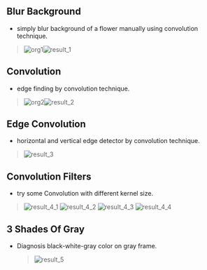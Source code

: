 ## Blur Background
- simply blur background of a flower manually using convolution technique.
>![org1](flower_input.jpg)![result_1](blur-result.jpg)

## Convolution
- edge finding by convolution technique.
> ![org2](lion.png)![result_2](lion-result.jpg)

## Edge Convolution
- horizontal and vertical edge detector by convolution technique.

> ![result_3](edge-con-result.jpg)

## Convolution Filters
- try some Convolution with different kernel size.
> ![result_4_1](result-1.jpg)
> ![result_4_2](result-2.jpg)
> ![result_4_3](result-3.jpg)
> ![result_4_4](result-4.jpg)

## 3 Shades Of Gray
- Diagnosis black-white-gray color on gray frame.
  > ![result_5](result-5.png)
